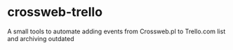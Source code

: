 # crossweb-trello
A small tools to automate adding events from Crossweb.pl to Trello.com list and archiving outdated
